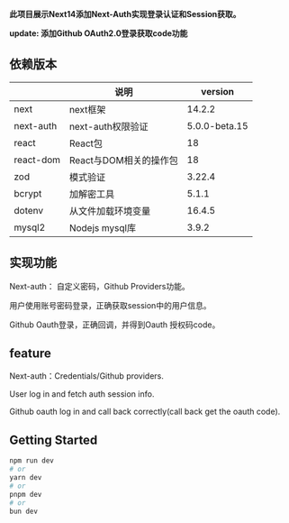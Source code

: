 **此项目展示Next14添加Next-Auth实现登录认证和Session获取。**

**update: 添加Github OAuth2.0登录获取code功能**

## 依赖版本

|           | 说明                   | version       |
| --------- | ---------------------- | ------------- |
| next      | next框架               | 14.2.2        |
| next-auth | next-auth权限验证      | 5.0.0-beta.15 |
| react     | React包                | 18            |
| react-dom | React与DOM相关的操作包 | 18            |
| zod       | 模式验证               | 3.22.4        |
| bcrypt    | 加解密工具             | 5.1.1         |
| dotenv    | 从文件加载环境变量     | 16.4.5        |
| mysql2    | Nodejs mysql库         | 3.9.2         |

## 实现功能
Next-auth： 自定义密码，Github Providers功能。

用户使用账号密码登录，正确获取session中的用户信息。

Github Oauth登录，正确回调，并得到Oauth 授权码code。

## feature
Next-auth：Credentials/Github providers.

User log in and fetch auth session info.

Github oauth log in and call back correctly(call back get the oauth code).

## Getting Started

```bash
npm run dev
# or
yarn dev
# or
pnpm dev
# or
bun dev
```



